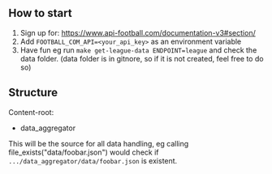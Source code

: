## How to start
1) Sign up for:
https://www.api-football.com/documentation-v3#section/
2) Add `FOOTBALL_COM_API=<your_api_key>` as an environment variable
3) Have fun eg run `make get-league-data ENDPOINT=league` and check the data folder.
   (data folder is in gitnore, so if it is not created, feel free to do so)

## Structure
Content-root:
* data_aggregator

This will be the source for all data handling, eg calling file_exists("data/foobar.json") would check if `.../data_aggregator/data/foobar.json` is existent.


